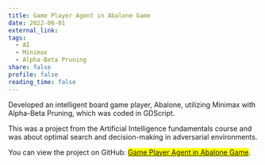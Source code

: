 ```yaml
---
title: Game Player Agent in Abalone Game
date: 2022-06-01
external_link: 
tags:
  - AI
  - Minimax
  - Alpha-Beta Pruning
share: false
profile: false
reading_time: false
---
```


Developed an intelligent board game player, Abalone, utilizing Minimax with Alpha-Beta Pruning, which was coded in GDScript.

This was a project from the Artificial Intelligence fundamentals course and was about optimal search and decision-making in adversarial environments.

You can view the project on GitHub: <mark>[Game Player Agent in Abalone Game](https://github.com/mmrahneshin/AI-Abalone)</mark>.